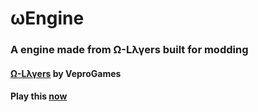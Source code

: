 # ωEngine
### A engine made from Ω-Lλγers built for modding
#### <a href='https://veprogames.github.io/omega-layers'>Ω-Lλγers</a> by VeproGames
#### Play this <a href='https://jwklong.github.io/omega-engine'>now</a>
